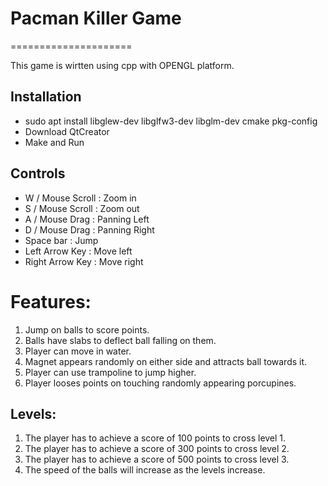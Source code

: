 # Pacman Killer Game
=====================

This game is wirtten using cpp with OPENGL platform.

## Installation
- sudo apt install libglew-dev libglfw3-dev libglm-dev cmake pkg-config
- Download QtCreator
- Make and Run

## Controls
- W / Mouse Scroll : Zoom in
- S / Mouse Scroll : Zoom out
- A / Mouse Drag : Panning Left
- D / Mouse Drag : Panning Right
- Space bar : Jump
- Left Arrow Key : Move left
- Right Arrow Key : Move right


# Features:
1. Jump on balls to score points.
2. Balls have slabs to deflect ball falling on them.
3. Player can move in water.
4. Magnet appears randomly on either side and attracts ball towards it.
5. Player can use trampoline to jump higher.
6. Player looses points on touching randomly appearing porcupines.

## Levels:
1. The player has to achieve a score of 100 points to cross level 1.
2. The player has to achieve a score of 300 points to cross level 2.
3. The player has to achieve a score of 500 points to cross level 3.
4. The speed of the balls will increase as the levels increase.
